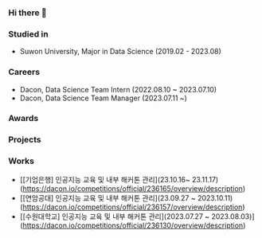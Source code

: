 ### Hi there 👋

### Studied in
- Suwon University, Major in Data Science (2019.02 - 2023.08)

### Careers
- Dacon, Data Science Team Intern (2022.08.10 ~ 2023.07.10)
- Dacon, Data Science Team Manager (2023.07.11 ~)

### Awards
### Projects

### Works
- [[기업은행] 인공지능 교육 및 내부 해커톤 관리](23.10.16~ 23.11.17)(https://dacon.io/competitions/official/236165/overview/description)
- [[연암공대] 인공지능 교육 및 내부 해커톤 관리](23.09.27 ~ 2023.10.11)(https://dacon.io/competitions/official/236157/overview/description)
- [[수원대학교] 인공지능 교육 및 내부 해커톤 관리](2023.07.27 ~ 2023.08.03)](https://dacon.io/competitions/official/236130/overview/description)
